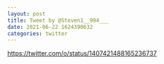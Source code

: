 ```yaml
--- 
layout: post 
title: Tweet by @Steven1__994___ 
date: 2021-06-22 1624390632 
categories: twitter 
--- 
```

https://twitter.com/o/status/1407421488165236737
